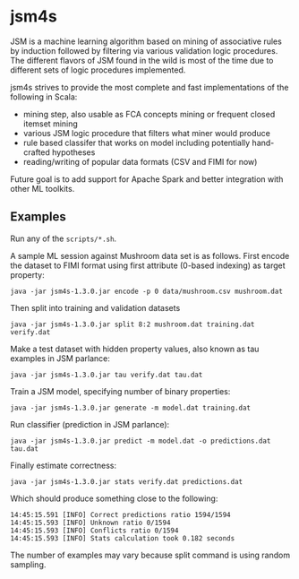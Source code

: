 # jsm4s

JSM is a machine learning algorithm based on mining of associative rules by induction followed by filtering via various validation logic procedures. The different flavors of JSM found in the wild is most of the time due to different sets of logic procedures implemented.

jsm4s strives to provide the most complete and fast implementations of the following in Scala:
- mining step, also usable as FCA concepts mining or frequent closed itemset mining
- various JSM logic procedure that filters what miner would produce
- rule based classifer that works on model including potentially hand-crafted hypotheses
- reading/writing of popular data formats (CSV and FIMI for now)

Future goal is to add support for Apache Spark and better integration with other ML toolkits.

## Examples

Run any of the `scripts/*.sh`.

A sample ML session against Mushroom data set is as follows.
First encode the dataset to FIMI format using first attribute (0-based indexing) as target property:
```
java -jar jsm4s-1.3.0.jar encode -p 0 data/mushroom.csv mushroom.dat
```

Then split into training and validation datasets
```
java -jar jsm4s-1.3.0.jar split 8:2 mushroom.dat training.dat verify.dat
```

Make a test dataset with hidden property values, also known as tau examples in JSM parlance:
```
java -jar jsm4s-1.3.0.jar tau verify.dat tau.dat
```

Train a JSM model, specifying number of binary properties:
```
java -jar jsm4s-1.3.0.jar generate -m model.dat training.dat
```

Run classifier (prediction in JSM parlance):
```
java -jar jsm4s-1.3.0.jar predict -m model.dat -o predictions.dat tau.dat
```

Finally estimate correctness:
```
java -jar jsm4s-1.3.0.jar stats verify.dat predictions.dat
```

Which should produce something close to the following:
```
14:45:15.591 [INFO] Correct predictions ratio 1594/1594
14:45:15.593 [INFO] Unknown ratio 0/1594
14:45:15.593 [INFO] Conflicts ratio 0/1594
14:45:15.593 [INFO] Stats calculation took 0.182 seconds
```
The number of examples may vary because split command is using random sampling.
